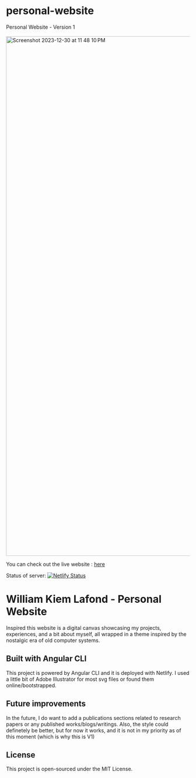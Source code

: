 # personal-website
Personal Website  - Version 1
<br><br/>
<img width="1419" alt="Screenshot 2023-12-30 at 11 48 10 PM" src="https://github.com/Waterfountain10/personal-website/assets/98282992/bc04bb04-5d7d-4dff-9cba-9a53f5c27f3c">

You can check out the live website : [here ](https://william-kiem-lafond.netlify.app/home)

Status of server: [![Netlify Status](https://api.netlify.com/api/v1/badges/8eebd037-0900-41aa-8e11-29bc32150842/deploy-status)](https://app.netlify.com/sites/william-kiem-lafond/deploys)
# William Kiem Lafond - Personal Website

Inspired this website is a digital canvas showcasing my projects, experiences, and a bit about myself, all wrapped in a theme inspired by the nostalgic era of old computer systems.


## Built with Angular CLI

This project is powered by Angular CLI and it is deployed with Netlify. I used a little bit of Adobe Illustrator for most svg files or found them online/bootstrapped.


## Future improvements

In the future, I do want to add a publications sections related to research papers or any published works/blogs/writings.
Also, the style could definetely be better, but for now it works, and it is not in my priority as of this moment (which is why this is V1)

## License
This project is open-sourced under the MIT License.





